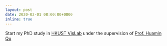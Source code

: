 ```yaml
---
layout: post
date: 2020-02-01 08:00:00+0800
inline: true
---
```


Start my PhD study in [HKUST VisLab](http://vis.cse.ust.hk/) under the supervision of [Prof. Huamin Qu](http://huamin.org/)
